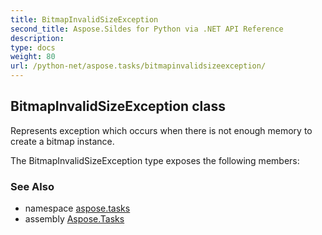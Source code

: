 ```yaml
---
title: BitmapInvalidSizeException
second_title: Aspose.Sildes for Python via .NET API Reference
description: 
type: docs
weight: 80
url: /python-net/aspose.tasks/bitmapinvalidsizeexception/
---
```


## BitmapInvalidSizeException class

Represents exception which occurs when there is not enough memory to create a bitmap instance.

The BitmapInvalidSizeException type exposes the following members:

### See Also

* namespace [aspose.tasks](/tasks/python-net/aspose.tasks/)
* assembly [Aspose.Tasks](/tasks/python-net/)

